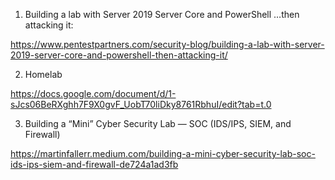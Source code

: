 

1) Building a lab with Server 2019 Server Core and PowerShell …then attacking it:

https://www.pentestpartners.com/security-blog/building-a-lab-with-server-2019-server-core-and-powershell-then-attacking-it/

2) Homelab

https://docs.google.com/document/d/1-sJcs06BeRXghh7F9X0gvF_UobT70liDky8761RbhuI/edit?tab=t.0

3) Building a “Mini” Cyber Security Lab — SOC (IDS/IPS, SIEM, and Firewall)

https://martinfallerr.medium.com/building-a-mini-cyber-security-lab-soc-ids-ips-siem-and-firewall-de724a1ad3fb
